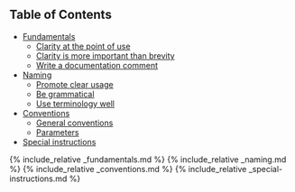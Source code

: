 ## Table of Contents

* [Fundamentals](#fundamentals)
  * [Clarity at the point of use](#clarity-at-the-point-of-use)
  * [Clarity is more important than brevity](#clarity-over-brevity)
  * [Write a documentation comment](#write-doc-comment)
* [Naming](#naming)
  * [Promote clear usage](#promote-clear-usage)
  * [Be grammatical](#be-grammatical)
  * [Use terminology well](#use-terminology-well)
* [Conventions](#conventions)
  * [General conventions](#general-conventions)
  * [Parameters](#parameters)
* [Special instructions](#special-instructions)

{% include_relative _fundamentals.md %}
{% include_relative _naming.md %}
{% include_relative _conventions.md %}
{% include_relative _special-instructions.md %}

<script>
var elements = document.querySelectorAll("pre code");
for (i in elements) {
    var element = elements[i];
    if (element.textContent) {
        element.innerHTML = element.textContent
            .replace(/\*\*([^\*]+)\*\*/g, "<strong>$1</strong>")
            .replace(/\*([^\*]+)\*/g, "<em>$1</em>");
    }
}
</script>

